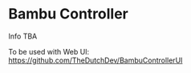 # Bambu Controller

Info TBA

To be used with Web UI: https://github.com/TheDutchDev/BambuControllerUI
